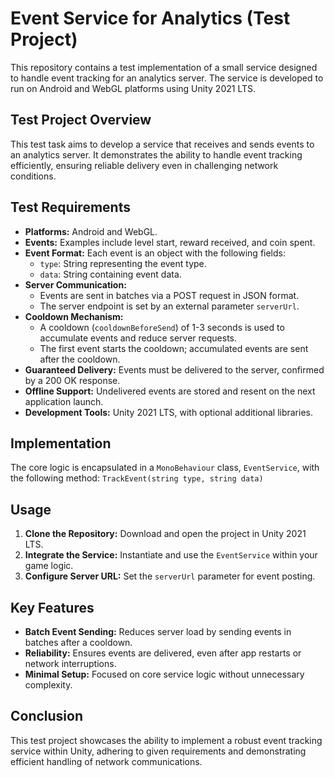 # Event Service for Analytics (Test Project)

This repository contains a test implementation of a small service designed to handle event tracking for an analytics server. The service is developed to run on Android and WebGL platforms using Unity 2021 LTS.

## Test Project Overview

This test task aims to develop a service that receives and sends events to an analytics server. It demonstrates the ability to handle event tracking efficiently, ensuring reliable delivery even in challenging network conditions.

## Test Requirements

- **Platforms:** Android and WebGL.
- **Events:** Examples include level start, reward received, and coin spent.
- **Event Format:** Each event is an object with the following fields:
  - `type`: String representing the event type.
  - `data`: String containing event data.
- **Server Communication:**
  - Events are sent in batches via a POST request in JSON format.
  - The server endpoint is set by an external parameter `serverUrl`.
- **Cooldown Mechanism:**
  - A cooldown (`cooldownBeforeSend`) of 1-3 seconds is used to accumulate events and reduce server requests.
  - The first event starts the cooldown; accumulated events are sent after the cooldown.
- **Guaranteed Delivery:** Events must be delivered to the server, confirmed by a 200 OK response.
- **Offline Support:** Undelivered events are stored and resent on the next application launch.
- **Development Tools:** Unity 2021 LTS, with optional additional libraries.

## Implementation

The core logic is encapsulated in a `MonoBehaviour` class, `EventService`, with the following method: `TrackEvent(string type, string data)`

## Usage

1. **Clone the Repository:** Download and open the project in Unity 2021 LTS.
2. **Integrate the Service:** Instantiate and use the `EventService` within your game logic.
3. **Configure Server URL:** Set the `serverUrl` parameter for event posting.

## Key Features

- **Batch Event Sending:** Reduces server load by sending events in batches after a cooldown.
- **Reliability:** Ensures events are delivered, even after app restarts or network interruptions.
- **Minimal Setup:** Focused on core service logic without unnecessary complexity.

## Conclusion

This test project showcases the ability to implement a robust event tracking service within Unity, adhering to given requirements and demonstrating efficient handling of network communications.
